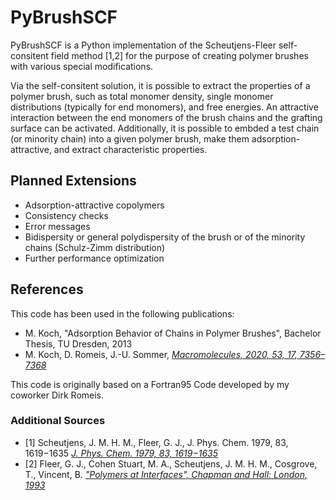 # PyBrushSCF

PyBrushSCF is a Python implementation of the Scheutjens-Fleer self-consitent field method [1,2] for the purpose of creating polymer brushes with various special modifications.

Via the self-consitent solution, it is possible to extract the properties of a polymer brush, such as total monomer density, single monomer distributions (typically for end monomers), and free energies. An attractive interaction between the end monomers of the brush chains and the grafting surface can be activated. Additionally, it is possible to embded a test chain (or minority chain) into a given polymer brush, make them adsorption-attractive, and extract characteristic properties.

## Planned Extensions

- Adsorption-attractive copolymers
- Consistency checks
- Error messages
- Bidispersity or general polydispersity of the brush or of the minority chains (Schulz-Zimm distribution)
- Further performance optimization

## References

This code has been used in the following publications:

- M. Koch, "Adsorption Behavior of Chains in Polymer Brushes", Bachelor Thesis, TU Dresden, 2013
- M. Koch, D. Romeis, J.-U. Sommer, *[Macromolecules, 2020, 53, 17, 7356–7368](https://doi.org/10.1021/acs.macromol.0c01094)*

This code is originally based on a Fortran95 Code developed by my coworker Dirk Romeis.

### Additional Sources

- [1] Scheutjens, J. M. H. M., Fleer, G. J., J. Phys. Chem. 1979, 83, 1619−1635 *[J. Phys. Chem. 1979, 83, 1619−1635](https://dx.doi.org/10.1021/j100475a012)*
- [2] Fleer, G. J., Cohen Stuart, M. A., Scheutjens, J. M. H. M., Cosgrove, T., Vincent, B. *["Polymers at Interfaces", Chapman and Hall: London, 1993](https://www.springer.com/gp/book/9780412581601)*

